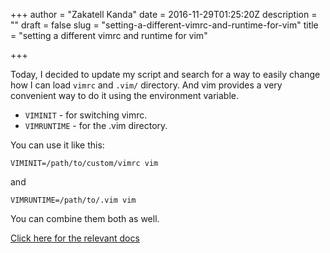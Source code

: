 +++
author = "Zakatell Kanda"
date = 2016-11-29T01:25:20Z
description = ""
draft = false
slug = "setting-a-different-vimrc-and-runtime-for-vim"
title = "setting a different vimrc and runtime for vim"

+++

Today, I decided to update my script and search for a way to easily change how I can load `vimrc` and `.vim/` directory. And vim provides a very convenient way to do it using the environment variable.

* `VIMINIT` - for switching vimrc.
* `VIMRUNTIME` - for the .vim directory.

You can use it like this:

`VIMINIT=/path/to/custom/vimrc vim`

and

`VIMRUNTIME=/path/to/.vim vim`

You can combine them both as well.

[Click here for the relevant docs](http://vimdoc.sourceforge.net/htmldoc/starting.html#$VIM)
